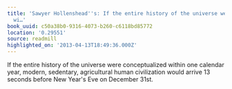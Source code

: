```yaml
---
title: 'Sawyer Hollenshead''s: If the entire history of the universe were conceptualized
  wi…'
book_uuid: c50a38b0-9316-4073-b260-c6118bd85772
location: '0.29551'
source: readmill
highlighted_on: '2013-04-13T18:49:36.000Z'
---
```


If the entire history of the universe were conceptualized within one calendar year, modern, sedentary, agricultural human civilization would arrive 13 seconds before New Year's Eve on December 31st.
